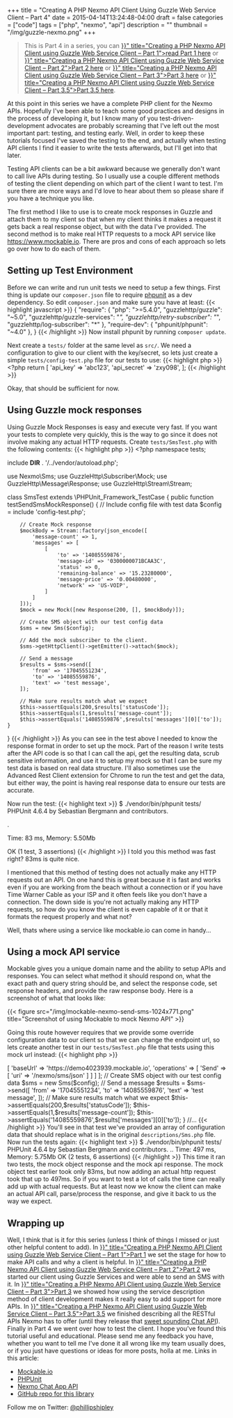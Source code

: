 +++
title = "Creating A PHP Nexmo API Client Using Guzzle Web Service Client – Part 4"
date = 2015-04-14T13:24:48-04:00
draft = false
categories = ["code"]
tags = ["php", "nexmo", "api"]
description = ""
thumbnail = "/img/guzzle-nexmo.png"
+++

<blockquote>
This is Part 4 in a series, you can <a href="{{< relref "post/Creating-a-PHP-Nexmo-API-Client-using-Guzzle-Web-Service-Client–Part-1.md" >}}" title="Creating a PHP Nexmo API Client using Guzzle Web Service Client – Part 1">read Part 1 here</a> or <a href="{{< relref "post/Creating-a-PHP-Nexmo-API-Client-using-Guzzle-Web-Service-Client–Part-2.md" >}}" title="Creating a PHP Nexmo API Client using Guzzle Web Service Client – Part 2">Part 2 here</a> or <a href="{{< relref "post/Creating-a-PHP-Nexmo-API-Client-using-Guzzle-Web-Service-Client–Part-3.md" >}}" title="Creating a PHP Nexmo API Client using Guzzle Web Service Client – Part 3">Part 3 here</a> or <a href="{{< relref "post/Creating-a-PHP-Nexmo-API-Client-using-Guzzle-Web-Service-Client–Part-3.5.md" >}}" title="Creating a PHP Nexmo API Client using Guzzle Web Service Client – Part 3.5">Part 3.5 here</a>.
</blockquote>

At this point in this series we have a complete PHP client for the Nexmo APIs. Hopefully I've been able to teach some good practices and designs in the process of developing it, but I know many of you test-driven-development advocates are probably screaming that I've left out the most important part: testing, and testing early. Well, in order to keep these tutorials focused I've saved the testing to the end, and actually when testing API clients I find it easier to write the tests afterwards, but I'll get into that later.

Testing API clients can be a bit awkward because we generally don't want to call live APIs during testing. So I usually use a couple different methods of testing the client depending on which part of the client I want to test. I'm sure there are more ways and I'd love to hear about them so please share if you have a technique you like.

The first method I like to use is to create mock responses in Guzzle and attach them to my client so that when my client thinks it makes a request it gets back a real response object, but with the data I've provided. The second method is to make real HTTP requests to a mock API service like <a href="https://www.mockable.io/" title="Mockable.io - Create REST and SOAP services which mimic your external providers." target="_blank">https://www.mockable.io</a>. There are pros and cons of each approach so lets go over how to do each of them.

## Setting up Test Environment
Before we can write and run unit tests we need to setup a few things. First thing is update our <code>composer.json</code> file to require <a href="https://phpunit.de/" title="PHPUnit Homepage" target="_blank">phpunit</a> as a dev dependency. So edit <code>composer.json</code> and make sure you have at least:
{{< highlight javascript >}}
{
  "require": {
    "php": ">=5.4.0",
    "guzzlehttp/guzzle": "~5.0",
    "guzzlehttp/guzzle-services": "*",
    "guzzlehttp/retry-subscriber": "*",
    "guzzlehttp/log-subscriber": "*"
  },
  "require-dev": {
    "phpunit/phpunit": "~4.0"
  },
}
{{< /highlight >}}
Now install phpunit by running <code>composer update</code>.

Next create a <code>tests/</code> folder at the same level as <code>src/</code>. We need a configuration to give to our client with the key/secret, so lets just create a simple <code>tests/config-test.php</code> file for our tests to use:
{{< highlight php >}}
&lt;?php return [
    'api_key' => 'abc123',
    'api_secret' => 'zxy098',
];
{{< /highlight >}}

Okay, that should be sufficient for now.

<h2>Using Guzzle mock responses</h2>
Using Guzzle Mock Responses is easy and execute very fast. If you want your tests to complete very quickly, this is the way to go since it does not involve making any actual HTTP requests. Create <code>tests/SmsTest.php</code> with the following contents:
{{< highlight php >}}
&lt;?php
namespace tests;

include __DIR__ . '/../vendor/autoload.php';

use Nexmo\Sms;
use GuzzleHttp\Subscriber\Mock;
use GuzzleHttp\Message\Response;
use GuzzleHttp\Stream\Stream;

class SmsTest extends \PHPUnit_Framework_TestCase
{
    public function testSendSmsMockResponse()
    {
        // Include config file with test data
        $config = include 'config-test.php';

        // Create Mock response
        $mockBody = Stream::factory(json_encode([
            'message-count' => 1,
            'messages' => [
                [
                    'to' => '14085559876',
                    'message-id' => '0300000071BCAA3C',
                    'status' => 0,
                    'remaining-balance' => '15.23280000',
                    'message-price' => '0.00480000',
                    'network' => 'US-VOIP',
                ]
            ]
        ]));
        $mock = new Mock([new Response(200, [], $mockBody)]);

        // Create SMS object with our test config data
        $sms = new Sms($config);

        // Add the mock subscriber to the client.
        $sms->getHttpClient()->getEmitter()->attach($mock);

        // Send a message
        $results = $sms->send([
            'from' => '17045551234',
            'to' => '14085559876',
            'text' => 'test message',
        ]);

        // Make sure results match what we expect
        $this->assertEquals(200,$results['statusCode']);
        $this->assertEquals(1,$results['message-count']);
        $this->assertEquals('14085559876',$results['messages'][0]['to']);
    }
}
{{< /highlight >}}
As you can see in the test above I needed to know the response format in order to set up the mock. Part of the reason I write tests after the API code is so that I can call the api, get the resulting data, scrub sensitive information, and use it to setup my mock so that I can be sure my test data is based on real data structure. I'll also sometimes use the Advanced Rest Client extension for Chrome to run the test and get the data, but either way, the point is having real response data to ensure our tests are accurate.

Now run the test:
{{< highlight text >}}
$ ./vendor/bin/phpunit tests/
PHPUnit 4.6.4 by Sebastian Bergmann and contributors.

.

Time: 83 ms, Memory: 5.50Mb

OK (1 test, 3 assertions)
{{< /highlight >}}
I told you this method was fast right? 83ms is quite nice.

I mentioned that this method of testing does not actually make any HTTP requests out an API. On one hand this is great because it is fast and works even if you are working from the beach without a connection or if you have Time Warner Cable as your ISP and it often feels like you don't have a connection. The down side is you're not actually making any HTTP requests, so how do you know the client is even capable of it or that it formats the request properly and what not?

Well, thats where using a service like mockable.io can come in handy...

<h2>Using a mock API service</h2>

Mockable gives you a unique domain name and the ability to setup APIs and responses. You can select what method it should respond on, what the exact path and query string should be, and select the response code, set response headers, and provide the raw response body. Here is a screenshot of what that looks like:

{{< figure src="/img/mockable-nexmo-send-sms-1024x771.png" title="Screenshot of using Mockable to mock Nexmo API" >}}

Going this route however requires that we provide some override configuration data to our client so that we can change the endpoint url, so lets create another test in our <code>tests/SmsTest.php</code> file that tests using this mock url instead:
{{< highlight php >}}
<?php
//...

class SmsTest extends \PHPUnit_Framework_TestCase
{
    public function testSendSmsMockApi()
    {
        // Include config file with test data
        $config = include 'config-test.php';
        // Override baseUrl
        $config += [
            'description_override' => [
                'baseUrl' => 'https://demo4023939.mockable.io',
                'operations' => [
                    'Send' => [
                        'uri' => '/nexmo/sms/json'
                    ]
                ]
            ]
        ];

        // Create SMS object with our test config data
        $sms = new Sms($config);

        // Send a message
        $results = $sms->send([
            'from' => '17045551234',
            'to' => '14085559876',
            'text' => 'test message',
        ]);

        // Make sure results match what we expect
        $this->assertEquals(200,$results['statusCode']);
        $this->assertEquals(1,$results['message-count']);
        $this->assertEquals('14085559876',$results['messages'][0]['to']);
    }

    //...
{{< /highlight >}}
You'll see in that test we've provided an array of configuration data that should replace what is in the original <code>descriptions/Sms.php</code> file. Now run the tests again:
{{< highlight text >}}
$ ./vendor/bin/phpunit tests/
PHPUnit 4.6.4 by Sebastian Bergmann and contributors.

..

Time: 497 ms, Memory: 5.75Mb

OK (2 tests, 6 assertions)
{{< /highlight >}}
This time it ran two tests, the mock object response and the mock api response. The mock object test earlier took only 83ms, but now adding an actual http request took that up to 497ms. So if you want to test a lot of calls the time can really add up with actual requests. But at least now we know the client can make an actual API call, parse/process the response, and give it back to us the way we expect.

<h2>Wrapping up</h2>
Well, I think that is it for this series (unless I think of things I missed or just other helpful content to add). In <a href="{{< relref "post/Creating-a-PHP-Nexmo-API-Client-using-Guzzle-Web-Service-Client–Part-1.md" >}}" title="Creating a PHP Nexmo API Client using Guzzle Web Service Client – Part 1">Part 1</a> we set the stage for how to make API calls and why a client is helpful. In <a href="{{< relref "post/Creating-a-PHP-Nexmo-API-Client-using-Guzzle-Web-Service-Client–Part-2.md" >}}" title="Creating a PHP Nexmo API Client using Guzzle Web Service Client – Part 2">Part 2</a> we started our client using Guzzle Services and were able to send an SMS with it. In <a href="{{< relref "post/Creating-a-PHP-Nexmo-API-Client-using-Guzzle-Web-Service-Client–Part-3.md" >}}" title="Creating a PHP Nexmo API Client using Guzzle Web Service Client – Part 3">Part 3</a> we showed how using the service description method of client development makes it really easy to add support for more APIs. In <a href="{{< relref "post/Creating-a-PHP-Nexmo-API-Client-using-Guzzle-Web-Service-Client–Part-3.5.md" >}}" title="Creating a PHP Nexmo API Client using Guzzle Web Service Client – Part 3.5">Part 3.5</a> we finished describing all the RESTful APIs Nexmo has to offer (until they release that <a href="https://www.nexmo.com/blog/2015/04/07/introducing-nexmo-chat-app-api-2/" title="Nexmo Chat App API" target="_blank">sweet sounding Chat API</a>). Finally in Part 4 we went over how to test the client.

I hope you've found this tutorial useful and educational. Please send me any feedback you have, whether you want to tell me I've done it all wrong like my team usually does, or if you just have questions or ideas for more posts, holla at me.

Links in this article:
<ul>
	<li><a href="https://www.mockable.io/" title="Mockable.io" target="_blank">Mockable.io</a></li>
	<li><a href="https://phpunit.de/" title="PHPUnit Homepage" target="_blank">PHPUnit</a></li>
	<li><a href="https://www.nexmo.com/blog/2015/04/07/introducing-nexmo-chat-app-api-2/" title="Nexmo Chat App API" target="_blank">Nexmo Chat App API</a></li>
	<li><a href="https://github.com/fillup/nexmo" title="GitHub repo for this library" target="_blank">GitHub repo for this library</a></li>
</ul>

Follow me on Twitter: <a href="https://twitter.com/phillipshipley" title="Follow me on Twitter" target="_blank">@phillipshipley</a>
